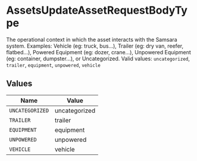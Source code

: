 # AssetsUpdateAssetRequestBodyType

The operational context in which the asset interacts with the Samsara system. Examples: Vehicle (eg: truck, bus...), Trailer (eg: dry van, reefer, flatbed...), Powered Equipment (eg: dozer, crane...), Unpowered Equipment (eg: container, dumpster...), or Uncategorized.  Valid values: `uncategorized`, `trailer`, `equipment`, `unpowered`, `vehicle`


## Values

| Name            | Value           |
| --------------- | --------------- |
| `UNCATEGORIZED` | uncategorized   |
| `TRAILER`       | trailer         |
| `EQUIPMENT`     | equipment       |
| `UNPOWERED`     | unpowered       |
| `VEHICLE`       | vehicle         |